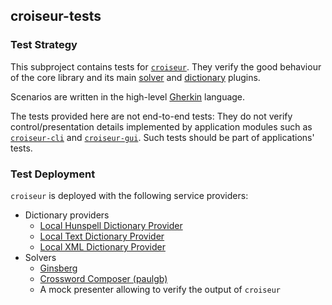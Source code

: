 <!--
SPDX-FileCopyrightText: 2023 Antoine Belvire
SPDX-License-Identifier: GPL-3.0-or-later
-->

## croiseur-tests

### Test Strategy

This subproject contains tests for [`croiseur`](../croiseur). They verify the good behaviour of
the core library and its main [solver](../croiseur-solver) and [dictionary](../croiseur-dictionary)
plugins.

Scenarios are written in the high-level [Gherkin](https://cucumber.io/docs/gherkin/reference/)
language.

The tests provided here are not end-to-end tests: They do not verify control/presentation details
implemented by application modules such as [`croiseur-cli`](../croiseur-cli)
and [`croiseur-gui`](../croiseur-gui). Such tests should be part of applications' tests.

### Test Deployment

`croiseur` is deployed with the following service providers:

- Dictionary providers
  - [Local Hunspell Dictionary Provider](../croiseur-dictionary/croiseur-dictionary-hunspell-plugin)
  - [Local Text Dictionary Provider](../croiseur-dictionary/croiseur-dictionary-txt-plugin)
  - [Local XML Dictionary Provider](../croiseur-dictionary/croiseur-dictionary-xml-plugin)
- Solvers
  - [Ginsberg](../croiseur-solver/croiseur-solver-ginsberg-plugin)
  - [Crossword Composer (paulgb)](../croiseur-solver/croiseur-solver-paulgb-plugin)
  - A mock presenter allowing to verify the output of `croiseur`
